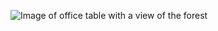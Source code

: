 ![Image of office table with a view of the forest](https://i.pinimg.com/originals/3b/44/a8/3b44a80b7eba460c57a15f919aab5e10.jpg)
